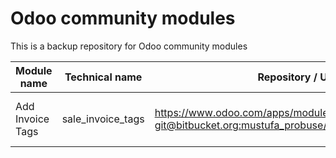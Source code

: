 # Odoo community modules
This is a backup repository for Odoo community modules

Module name | Technical name | Repository / URL | Author | License
------------|----------------|------------------|--------|--------
Add Invoice Tags | sale_invoice_tags | https://www.odoo.com/apps/modules/9.0/sale_invoice_tags/<br />[git@bitbucket.org:mustufa_probuse/probuse-apps.git#9.0](https://bitbucket.org/mustufa_probuse/probuse-apps) | Probuse Consulting Service Pvt. Ltd. | Affero GPL-3
